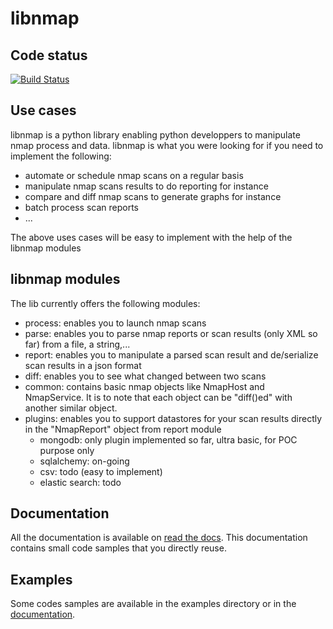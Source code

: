 # libnmap

## Code status

[![Build Status](https://travis-ci.org/savon-noir/python-nmap-lib.png)](https://travis-ci.org/savon-noir/python-nmap-lib)

## Use cases

libnmap is a python library enabling python developpers to manipulate nmap process and data.
libnmap is what you were looking for if you need to implement the following:
- automate or schedule nmap scans on a regular basis
- manipulate nmap scans results to do reporting for instance
- compare and diff nmap scans to generate graphs for instance
- batch process scan reports
- ...

The above uses cases will be easy to implement with the help of the libnmap modules

## libnmap modules

The lib currently offers the following modules:

- process: enables you to launch nmap scans
- parse: enables you to parse nmap reports or scan results (only XML so far) from a file, a string,...
- report: enables you to manipulate a parsed scan result and de/serialize scan results in a json format
- diff: enables you to see what changed between two scans
- common: contains basic nmap objects like NmapHost and NmapService. It is to note that each object can be "diff()ed" with another similar object.
- plugins: enables you to support datastores for your scan results directly in the "NmapReport" object from report module
    - mongodb: only plugin implemented so far, ultra basic, for POC purpose only
    - sqlalchemy: on-going
    - csv: todo (easy to implement)
    - elastic search: todo

## Documentation

All the documentation is available on [read the docs](<https://libnmap.readthedocs.org>). This documentation contains small code samples that you directly reuse. 

## Examples

Some codes samples are available in the examples directory or in the [documentation](<https://libnmap.readthedocs.org>).
